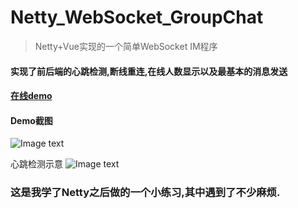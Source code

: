 # Netty_WebSocket_GroupChat
> Netty+Vue实现的一个简单WebSocket IM程序

#### 实现了前后端的心跳检测,断线重连,在线人数显示以及最基本的消息发送

#### <a href='http://59.110.173.180:8080'>在线demo</a> 

#### Demo截图
![Image text](http://59.110.173.180:9090/static/SavePic/7cd49094a42c4273cdfb17c01ceff98f微信截图_20200330231918.png)

心跳检测示意
![Image text](http://59.110.173.180:9090/static/SavePic/1d7d6beea8618379a9c207f914ed743c微信图片_20200330232021.png)


### 这是我学了Netty之后做的一个小练习,其中遇到了不少麻烦.

